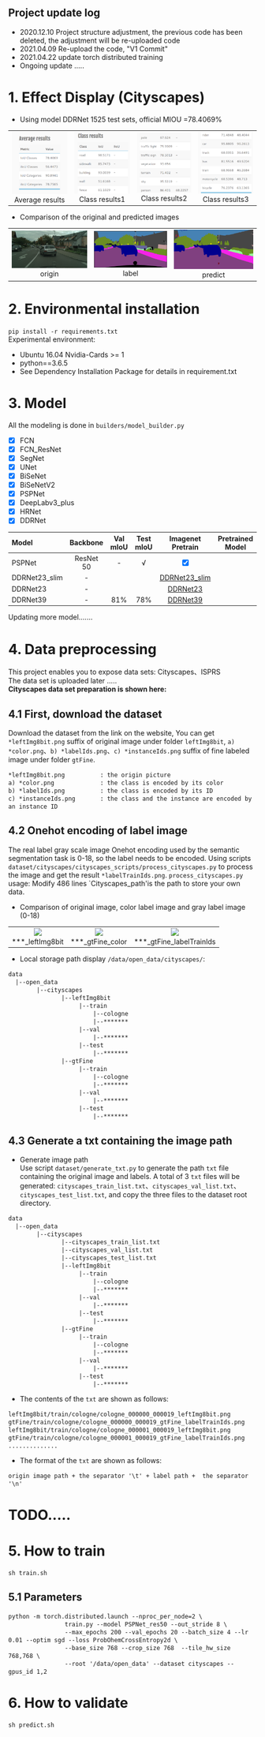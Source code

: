 ## Project update log
- 2020.12.10 Project structure adjustment, the previous code has been deleted, the adjustment will be re-uploaded code
- 2021.04.09 Re-upload the code, "V1 Commit"
- 2021.04.22 update torch distributed training
- Ongoing update .....

# 1. Effect Display (Cityscapes)
- Using model DDRNet 1525 test sets, official MIOU =78.4069%

<table>
    <tr>
        <td ><center><img src="https://github.com/Deeachain/Segmentation-Pytorch/blob/master/example/average_results.png"><div align = "center">Average results</div></td>
        <td ><center><img src="https://github.com/Deeachain/Segmentation-Pytorch/blob/master/example/class_results1.png"><div align = "center">Class results1</div></center></td>
        <td ><center><img src="https://github.com/Deeachain/Segmentation-Pytorch/blob/master/example/class_results2.png"><div align = "center">Class results2</div></center></td>
        <td ><center><img src="https://github.com/Deeachain/Segmentation-Pytorch/blob/master/example/class_results3.png"><div align = "center">Class results3</div></center></td>
    </tr>
</table>

- Comparison of the original and predicted images
<table>
    <tr>
        <td ><center><img src="https://github.com/Deeachain/Segmentation-Pytorch/blob/master/example/lindau_000000_000019_leftImg8bit.png"><div align = "center">origin</div></td>
        <td ><center><img src="https://github.com/Deeachain/Segmentation-Pytorch/blob/master/example/lindau_000000_000019_leftImg8bit_gt.png"><div align = "center">label</div></center></td>
        <td ><center><img src="https://github.com/Deeachain/Segmentation-Pytorch/blob/master/example/lindau_000000_000019_leftImg8bit_color.png"><div align = "center">predict</div></center></td>
    </tr>
</table>

# 2. Environmental installation
```pip install -r requirements.txt```<br>
Experimental environment:
- Ubuntu 16.04 Nvidia-Cards >= 1
- python==3.6.5<br>
- See Dependency Installation Package for details in requirement.txt<br>

# 3. Model
All the modeling is done in `builders/model_builder.py`<br>
- [x] FCN
- [x] FCN_ResNet
- [x] SegNet
- [x] UNet
- [x] BiSeNet
- [x] BiSeNetV2
- [x] PSPNet
- [x] DeepLabv3_plus
- [x] HRNet
- [x] DDRNet

| Model| Backbone| Val mIoU | Test mIoU | Imagenet Pretrain| Pretrained Model |
| :--- | :---: |:---: |:---:|:---:|:---:|
| PSPNet | ResNet 50 | - | √ | [<input name="checkbox" type="checkbox" value="checkbox" checked="checked" />]() | |
| DDRNet23_slim | - |  |  | [DDRNet23_slim](https://drive.google.com/file/d/1mg5tMX7TJ9ZVcAiGSB4PEihPtrJyalB4/view) | |
| DDRNet23 | - |  |  | [DDRNet23](https://drive.google.com/file/d/1VoUsERBeuCaiuQJufu8PqpKKtGvCTdug/view) | |
| DDRNet39 | - | 81% | 78% | [DDRNet39](https://drive.google.com/file/d/122CMx6DZBaRRf-dOHYwuDY9vG0_UQ10i/view) | |
Updating more model.......

# 4. Data preprocessing
This project enables you to expose data sets: Cityscapes、ISPRS<br>
The data set is uploaded later .....<br>
**Cityscapes data set preparation is shown here:**

## 4.1 First, download the dataset
Download the dataset from the link on the website, You can get `*leftImg8bit.png` suffix of original image under folder `leftImg8bit`, 
`a) *color.png`、`b) *labelIds.png`、`c) *instanceIds.png` suffix of fine labeled image under folder `gtFine`.
```
*leftImg8bit.png          : the origin picture
a) *color.png             : the class is encoded by its color
b) *labelIds.png          : the class is encoded by its ID
c) *instanceIds.png       : the class and the instance are encoded by an instance ID
```
## 4.2 Onehot encoding of label image
The real label gray scale image Onehot encoding used by the semantic segmentation task is 0-18, so the label needs to be encoded. 
Using scripts `dataset/cityscapes/cityscapes_scripts/process_cityscapes.py`
to process the image and get the result `*labelTrainIds.png`. 
`process_cityscapes.py` usage: Modify 486 lines `Cityscapes_path'is the path to store your own data.

- Comparison of original image, color label image and gray label image (0-18)
<table>
    <tr>
        <td ><center><img src="https://github.com/Deeachain/Segmentation-Pytorch/blob/master/example/aachen_000000_000019_leftImg8bit.png"><div align = "center">***_leftImg8bit</div></td>
        <td ><center><img src="https://github.com/Deeachain/Segmentation-Pytorch/blob/master/example/aachen_000000_000019_gtFine_color.png"><div align = "center">***_gtFine_color</div></center></td>
        <td ><center><img src="https://github.com/Deeachain/Segmentation-Pytorch/blob/master/example/aachen_000000_000019_gtFine_labelTrainIds.png"><div align = "center">***_gtFine_labelTrainIds</div></center></td>
    </tr>
</table>

- Local storage path display `/data/open_data/cityscapes/`:
```
data
  |--open_data
        |--cityscapes
               |--leftImg8bit
                    |--train
                        |--cologne
                        |--*******
                    |--val
                        |--*******
                    |--test
                        |--*******
               |--gtFine
                    |--train
                        |--cologne
                        |--*******
                    |--val
                        |--*******
                    |--test
                        |--*******
```

## 4.3 Generate a txt containing the image path
- Generate image path<br>
Use script `dataset/generate_txt.py` to generate the path `txt` file containing the original image and labels. 
A total of 3 `txt` files will be generated: `cityscapes_train_list.txt`、`cityscapes_val_list.txt`、
`cityscapes_test_list.txt`, and copy the three files to the dataset root directory.<br>
```
data
  |--open_data
        |--cityscapes
               |--cityscapes_train_list.txt
               |--cityscapes_val_list.txt
               |--cityscapes_test_list.txt
               |--leftImg8bit
                    |--train
                        |--cologne
                        |--*******
                    |--val
                        |--*******
                    |--test
                        |--*******
               |--gtFine
                    |--train
                        |--cologne
                        |--*******
                    |--val
                        |--*******
                    |--test
                        |--*******
```

- The contents of the `txt` are shown as follows:
```
leftImg8bit/train/cologne/cologne_000000_000019_leftImg8bit.png gtFine/train/cologne/cologne_000000_000019_gtFine_labelTrainIds.png
leftImg8bit/train/cologne/cologne_000001_000019_leftImg8bit.png gtFine/train/cologne/cologne_000001_000019_gtFine_labelTrainIds.png
..............
```

- The format of the `txt` are shown as follows:
```
origin image path + the separator '\t' + label path +  the separator '\n'
```


# TODO.....
# 5. How to train
```
sh train.sh
```
## 5.1 Parameters
```
python -m torch.distributed.launch --nproc_per_node=2 \
                train.py --model PSPNet_res50 --out_stride 8 \
                --max_epochs 200 --val_epochs 20 --batch_size 4 --lr 0.01 --optim sgd --loss ProbOhemCrossEntropy2d \
                --base_size 768 --crop_size 768  --tile_hw_size 768,768 \
                --root '/data/open_data' --dataset cityscapes --gpus_id 1,2
```
# 6. How to validate
```
sh predict.sh
```
